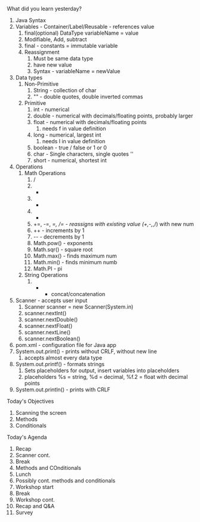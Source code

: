 What did you learn yesterday?

1. Java Syntax
2. Variables - Container/Label/Reusable - references value
   1. final(optional) DataType variableName = value
   2. Modifiable, Add, subtract
   3. final - constants = immutable variable
   4. Reassignment
      1. Must be same data type
      2. have new value
      3. Syntax - variableName = newValue
3. Data types
   1. Non-Primitive
      1. String - collection of char
      2. "" - double quotes, double inverted commas
   2. Primitive
      1. int - numerical
      2. double - numerical with decimals/floating points, probably larger
      3. float - numerical with decimals/floating points
         1. needs f in value definition
      4. long - numerical, largest int
         1. needs l in value definition
      5. boolean - true / false or 1 or 0
      6. char - Single characters, single quotes ''
      7. short - numerical, shortest int
4. Operations
   1. Math Operations
      1. /
      2. *
      3. +
      4. -
      5. +=, -=, *=, /= - reassigns with existing value (+,-,*,/) with new num
      6. ++ - increments by 1
      7. -- - decrements by 1
      8. Math.pow() - exponents
      9. Math.sqr() - square root
      10. Math.max() - finds maximum num
      11. Math.min() - finds minimum numb
      12. Math.PI - pi 
   2. String Operations
      1. + - concat/concatenation
5. Scanner - accepts user input
   1. Scanner scanner = new Scanner(System.in)
   2. scanner.nextInt()
   3. scanner.nextDouble()
   4. scanner.nextFloat()
   5. scanner.nextLine()
   6. scanner.nextBoolean()
6. pom.xml - configuration file for Java app
7. System.out.print() - prints without CRLF, without new line
   1. accepts almost every data type
8. System.out.printf() - formats strings
   1. Sets placeholders for output, insert variables into placeholders
   2. placeholders %s = string, %d = decimal, %f.2 = float with decimal points
9.  System.out.println() - prints with CRLF



Today's Objectives

1. Scanning the screen
2. Methods
3. Conditionals


Today's Agenda

1. Recap
2. Scanner cont.
3. Break
4. Methods and COnditionals
5. Lunch
6. Possibly cont. methods and conditionals
7. Workshop start
8. Break
9. Workshop cont.
10. Recap and Q&A
11. Survey